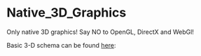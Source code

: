 Native_3D_Graphics
==================

Only native 3D graphics! Say NO to OpenGL, DirectX and WebGl!

Basic 3-D schema can be found [here][1]:


  [1]: https://rawgit.com/dyatchenko/Native_3D_Graphics/master/Javascript_3D_Graphics/index.html
